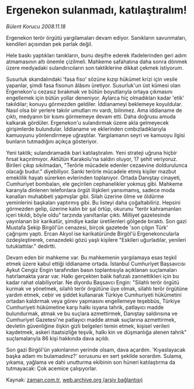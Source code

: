 # Ergenekon sulanmadı, katılaştıralım!

*Bülent Korucu 2008.11.18*

<tr><td class="metin" colspan="2" style="padding-top: 20px; padding-left: 5px; padding-right: 10px;">Ergenekon terör örgütü yargılamaları devam ediyor. Sanıkların savunmaları, kendileri açısından pek parlak değil.</td></tr><tr><td class="metin" colspan="2" style="padding-top: 20px; padding-left: 5px; padding-right: 10px;"><p>Hele baskı yaptıkları tanıkların, bunu deşifre ederek ifadelerinden geri adım atmamasının altı önemle çizilmeli. Mahkeme safahatına daha sonra dönmek üzere medyadaki sulandırıcıların son taktiklerine dikkat çekmek istiyorum. 
<p> Susurluk skandalındaki 'fasa fiso' sözüne kızıp hükümet krizi için vesile yapanlar, şimdi fasa fisonun âlâsını üretiyor. Susurluk'un üst kümesi olan Ergenekon'u cezasız bırakmak ve bütün boyutlarıyla ortaya çıkmasını engellemek için bütün yollar deneniyor. Aylarca hiç olmadıkları kadar 'etik' takıldılar; konuyu görmezden geldiler. İddianameyi beklemeye koyuldular. Nasıl olsa bir yerlere takılır umutları mı vardı, bilinmez. Ama iddianame de çıktı, medyanın bir kısmı görmemeye devam etti. Daha doğrusu amuda kalkarak gördüler. Ergenekon'u sulandırmak üzere akla gelmeyecek girişimlerde bulundular. İddianame ve eklerinden cımbızladıklarıyla kamuoyunu yönlendirmeye uğraştılar. Yargılamanın seyri ve kamuoyu ilgisi bunların tutmadığını açıkça gösteriyor. 
<p> Yeni taktik; sulandıramadık bari katılaştıralım. Yeni strateji uğruna hiçbir fırsat kaçırılmıyor. Aktütün Karakolu'na saldırı oluyor, 17 şehit veriyoruz. Birileri çıkıp sıkılmadan, "Terörle mücadele edenler cezaevine doldurulunca olacağı budur." diyebiliyor. Sanki terörle mücadele etmiş kişiler mazbut emeklilik hayatı sürerken evlerinden toplanıyor. Ortada Danıştay cinayeti, Cumhuriyet bombaları, ele geçirilen cephanelikler yokmuş gibi. Mahkeme kararıyla dinlenen telefonlara örgüt ilişkileri yansımamış, sadece moda kanalları muhabbeti yapmışlar gibi. Silah üzerine ölme ve öldürme yeminlerini başkaları yaptırmış gibi. Bu listeyi daha çoğaltabiliriz. Hepsini görmezden gelip, üzerine kalın bir şal örtüp, okurunu "terör kahramanları içeri tıkıldı, böyle oldu" tarzında yanıltanlar çıktı. Milliyet gazetesinde yayınlanan bir karikatür, şimdiye kadar üretilenleri gölgede bıraktı. Son gazi Mustafa Şekip Birgöl'ün cenazesi, birçok gazetede 'son çılgın Türk' çağrışımı yaptı. Ercan Akyol ise karikatüründe Birgöl'ü Ergenekoncularla özdeşleştirerek, cenazedeki gözü yaşlı kişilere "Eskileri uğurladılar, yenileri tutuklattılar." dedirtti. 
<p> Devam eden bir mahkeme var. Bu mahkemenin yargılamaya esas teşkil etmek üzere kabul ettiği iddianame ortada. İstanbul Cumhuriyet Başsavcısı Aykut Cengiz Engin tarafından basın toplantısıyla açıklanan suçlamaları hatırlamakta yarar var. Halkı gerçekten balık hafızalı zannettikleri için bu kadar rahat olabiliyorlar. Ne diyordu Başsavcı Engin: "Silahlı terör örgütü kurmak ve yönetmek, silahlı terör örgütüne üye olmak, silahlı terör örgütüne yardım etmek, cebir ve şiddet kullanarak Türkiye Cumhuriyeti hükümetini ortadan kaldırmak veya görev yapmasını engellemeye teşebbüs, Türkiye Cumhuriyeti hükümetine karşı halkı isyana tahrik, patlayıcı madde bulundurmak, atmak ve bu suçlara azmettirmek, Danıştay saldırısına ve Cumhuriyet Gazetesi'ne patlayıcı madde atmak suçlarına azmettirmek, devletin güvenliğine ilişkin gizli belgeleri temin etmek, kişisel verileri kaydetmek, askeri itaatsizliğe teşvik, halkı kin ve düşmanlığa alenen tahrik" suçlamalarıyla 86 kişi hakkında dava açıldı.
<p> Son gazi Birgöl'ün yakınlarının yerinde olsam, dava açardım. 'Kıyaslayacak başka adam mı bulamadınız?' sorusunu en sert şekilde sorardım. Sulama, yıkama, yağlama ve dahi unutturma ekibinin son hüneri katılaştırma da tutmayacak: Çok acemice çalışıyorlar. <br/></p></p></p></p></p></td></tr>

Kaynak: [zaman.com.tr](http://zaman.com.tr/yazar.do?yazino=761401), [web.archive.org (arşiv bağlantısı)](http://web.archive.org/web/20081220084536/http://www.zaman.com.tr:80/yazar.do?yazino=761401)
